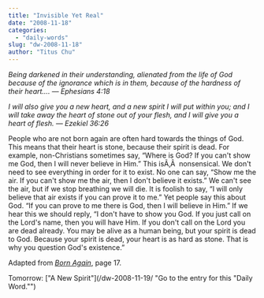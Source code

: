 ```yaml
---
title: "Invisible Yet Real"
date: "2008-11-18"
categories: 
  - "daily-words"
slug: "dw-2008-11-18"
author: "Titus Chu"
---
```


_Being darkened in their understanding, alienated from the life of God because of the ignorance which is in them, because of the hardness of their heart.... — Ephesians 4:18_

_I will also give you a new heart, and a new spirit I will put within you; and I will take away the heart of stone out of your flesh, and I will give you a heart of flesh._ _— Ezekiel 36:26_

People who are not born again are often hard towards the things of God. This means that their heart is stone, because their spirit is dead. For example, non-Christians sometimes say, “Where is God? If you can't show me God, then I will never believe in Him.” This isÃ‚Â  nonsensical. We don't need to see everything in order for it to exist. No one can say, “Show me the air. If you can't show me the air, then I don't believe it exists.” We can't see the air, but if we stop breathing we will die. It is foolish to say, “I will only believe that air exists if you can prove it to me.” Yet people say this about God. “If you can prove to me there is God, then I will believe in Him.” If we hear this we should reply, “I don't have to show you God. If you just call on the Lord's name, then you will have Him. If you don't call on the Lord you are dead already. You may be alive as a human being, but your spirit is dead to God. Because your spirit is dead, your heart is as hard as stone. That is why you question God's existence.”

Adapted from [_Born Again_](/book-born-again/ "Go to the entry for this book"), page 17.

Tomorrow: ["A New Spirit"](/dw-2008-11-19/ "Go to the entry for this "Daily Word."")
